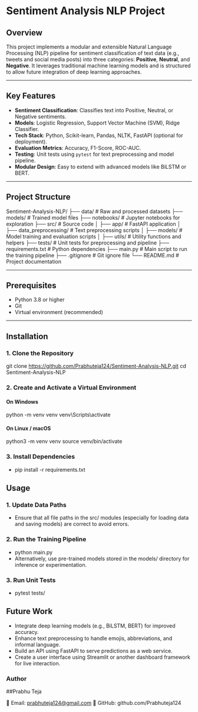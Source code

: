 # Sentiment Analysis NLP Project

## Overview
This project implements a modular and extensible Natural Language Processing (NLP) pipeline for sentiment classification of text data (e.g., tweets and social media posts) into three categories: **Positive**, **Neutral**, and **Negative**. It leverages traditional machine learning models and is structured to allow future integration of deep learning approaches.

---

## Key Features
- **Sentiment Classification**: Classifies text into Positive, Neutral, or Negative sentiments.
- **Models**: Logistic Regression, Support Vector Machine (SVM), Ridge Classifier.
- **Tech Stack**: Python, Scikit-learn, Pandas, NLTK, FastAPI (optional for deployment).
- **Evaluation Metrics**: Accuracy, F1-Score, ROC-AUC.
- **Testing**: Unit tests using `pytest` for text preprocessing and model pipeline.
- **Modular Design**: Easy to extend with advanced models like BiLSTM or BERT.

---


## Project Structure

Sentiment-Analysis-NLP/
├── data/ # Raw and processed datasets
├── models/ # Trained model files
├── notebooks/ # Jupyter notebooks for exploration
├── src/ # Source code
│ ├── app/ # FastAPI application
│ ├── data_preprocessing/ # Text preprocessing scripts
│ ├── models/ # Model training and evaluation scripts
│ ├── utils/ # Utility functions and helpers
├── tests/ # Unit tests for preprocessing and pipeline
├── requirements.txt # Python dependencies
├── main.py # Main script to run the training pipeline
├── .gitignore # Git ignore file
└── README.md # Project documentation


---

## Prerequisites

- Python 3.8 or higher
- Git
- Virtual environment (recommended)

---

## Installation

### 1. Clone the Repository

<!-- ```bash -->
git clone https://github.com/Prabhuteja124/Sentiment-Analysis-NLP.git
cd Sentiment-Analysis-NLP 

### 2. Create and Activate a Virtual Environment

#### On Windows
python -m venv venv
venv\Scripts\activate

#### On Linux / macOS
python3 -m venv venv
source venv/bin/activate

### 3. Install Dependencies
- pip install -r requirements.txt

## Usage

### 1. Update Data Paths
 - Ensure that all file paths in the src/ modules (especially for loading data and saving models) are correct to avoid errors.

### 2. Run the Training Pipeline
 - python main.py
 - Alternatively, use pre-trained models stored in the models/ directory for inference or experimentation.

### 3. Run Unit Tests
 - pytest tests/



## Future Work
- Integrate deep learning models (e.g., BiLSTM, BERT) for improved accuracy.
- Enhance text preprocessing to handle emojis, abbreviations, and informal language.
- Build an API using FastAPI to serve predictions as a web service.
- Create a user interface using Streamlit or another dashboard framework for live interaction.

### Author
##Prabhu Teja

📧 Email: prabhuteja124@gmail.com
🔗 GitHub: github.com/Prabhuteja124
 